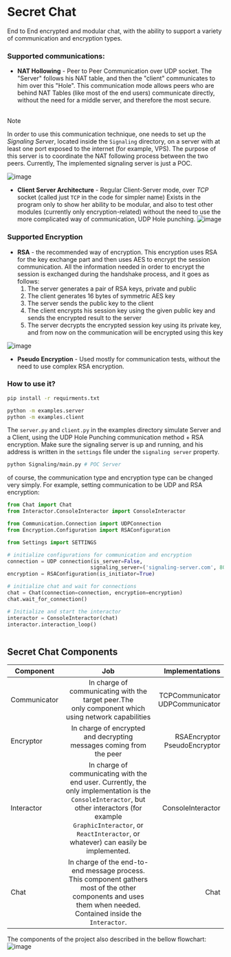 # Secret Chat

End to End encrypted and modular chat, with the ability to support a
variety of communication and encryption types.

### Supported communications:

* <b>NAT Hollowing</b> - Peer to Peer Communication over UDP socket. The "Server" follows his NAT table,
  and then the "client" communicates to him over this "Hole". This communication mode allows peers who are behind
  NAT Tables (like most of the end users) communicate directly, without the need for a middle server, and therefore the
  most secure.
  <br><br>

> [!NOTE]
> In order to use this communication technique, one needs to set up the <i>Signaling Server</i>, located inside the
> `Signaling` directory, on a server with at least one port exposed to the internet (for example, VPS).
> The purpose of this server is to coordinate the NAT following process between the two peers. Currently,
> The implemented signaling server is just a POC.

![image](https://i.imgur.com/1RH4oua.png)

* <b>Client Server Architecture</b> - Regular Client-Server mode, over <i>TCP</i> socket (called just `TCP` in
  the code for simpler name) Exists in the program only to show her ability to be modular, and also to test other
  modules
  (currently only encryption-related) without the need to use the more complicated way of communication, UDP Hole
  punching.
  ![image](https://i.imgur.com/SP9BrSt.png)

### Supported Encryption

* <b>RSA</b> - the recommended way of encryption. This encryption uses RSA for the key exchange part and then uses AES
  to encrypt the session communication. All the information needed in order to encrypt the session is exchanged during
  the
  handshake process, and it goes as follows:
    1. The server generates a pair of RSA keys, private and public
    2. The client generates 16 bytes of symmetric AES key
    3. The server sends the public key to the client
    4. The client encrypts his session key using the given public key and sends the encrypted result to the server
    5. The server decrypts the encrypted session key using its private key, and from now on the communication will be
       encrypted using this key

![image](https://i.imgur.com/QjfOJKK.png)

* <b>Pseudo Encryption</b> - Used mostly for communication tests, without the need to use complex RSA encryption.

### How to use it?

```bash
pip install -r requirments.txt

python -m examples.server
python -m examples.client
```

The `server.py` and `client.py` in the examples directory simulate
Server and a Client, using the UDP Hole Punching communication method + RSA encryption.
Make sure the signaling server is up and running, and his address is written in the `settings` file under
the `signaling server` property.

```bash
python Signaling/main.py # POC Server
```

of course, the communication type and encryption type can be changed very simply. For example,
setting communication to be UDP and RSA encryption:

```python
from Chat import Chat
from Interactor.ConsoleInteractor import ConsoleInteractor

from Communication.Connection import UDPConnection
from Encryption.Configuration import RSAConfiguration

from Settings import SETTINGS

# initialize configurations for communication and encryption
connection = UDP connection(is_server=False,
                           signaling_server=('signaling-server.com', 8080))
encryption = RSAConfiguration(is_initiator=True)

# initialize chat and wait for connections
chat = Chat(connection=connection, encryption=encryption)
chat.wait_for_connection()

# Initialize and start the interactor
interactor = ConsoleInteractor(chat)
interactor.interaction_loop()



```

## Secret Chat Components

| Component    |                                                                                                              Job                                                                                                               |                     Implementations |
|--------------|:------------------------------------------------------------------------------------------------------------------------------------------------------------------------------------------------------------------------------:|------------------------------------:|
| Communicator |                                                             In charge of communicating with the target peer.The<br/>only component which using network capabilities                                                              | TCPCommunicator<br/>UDPCommunicator |
| Encryptor    |                                                                            In charge of encrypted and decrypting<br/>messages coming from the peer                                                                             |    RSAEncryptor<br/>PseudoEncryptor |
| Interactor   | In charge of communicating with the end user. Currently, the only implementation is the `ConsoleInteractor`, but other interactors (for example `GraphicInteractor`, or `ReactInteractor`, or whatever) can easily be implemented. |                   ConsoleInteractor |
| Chat         |                                In charge of the end-to-end message process. This component gathers most of the other components and uses them when needed. Contained inside the `Interactor`.                                 |                                Chat |

The components of the project also described in the bellow flowchart:
![image](https://i.imgur.com/UYFOYKI.png)
